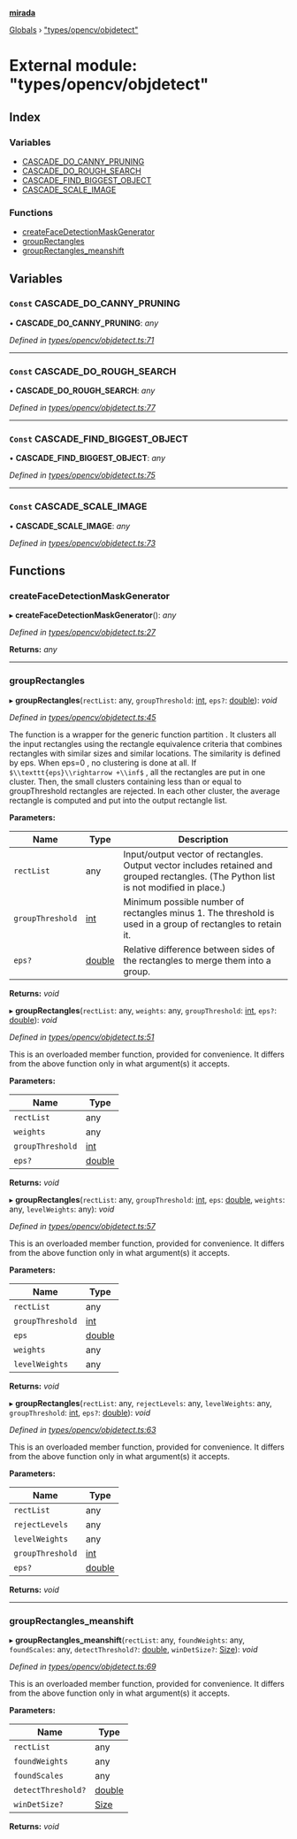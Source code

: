**[mirada](../README.md)**

[Globals](../README.md) › ["types/opencv/objdetect"](_types_opencv_objdetect_.md)

# External module: "types/opencv/objdetect"

## Index

### Variables

* [CASCADE_DO_CANNY_PRUNING](_types_opencv_objdetect_.md#const-cascade_do_canny_pruning)
* [CASCADE_DO_ROUGH_SEARCH](_types_opencv_objdetect_.md#const-cascade_do_rough_search)
* [CASCADE_FIND_BIGGEST_OBJECT](_types_opencv_objdetect_.md#const-cascade_find_biggest_object)
* [CASCADE_SCALE_IMAGE](_types_opencv_objdetect_.md#const-cascade_scale_image)

### Functions

* [createFaceDetectionMaskGenerator](_types_opencv_objdetect_.md#createfacedetectionmaskgenerator)
* [groupRectangles](_types_opencv_objdetect_.md#grouprectangles)
* [groupRectangles_meanshift](_types_opencv_objdetect_.md#grouprectangles_meanshift)

## Variables

### `Const` CASCADE_DO_CANNY_PRUNING

• **CASCADE_DO_CANNY_PRUNING**: *any*

*Defined in [types/opencv/objdetect.ts:71](https://github.com/cancerberoSgx/mirada/blob/1c5d3d0/mirada/src/types/opencv/objdetect.ts#L71)*

___

### `Const` CASCADE_DO_ROUGH_SEARCH

• **CASCADE_DO_ROUGH_SEARCH**: *any*

*Defined in [types/opencv/objdetect.ts:77](https://github.com/cancerberoSgx/mirada/blob/1c5d3d0/mirada/src/types/opencv/objdetect.ts#L77)*

___

### `Const` CASCADE_FIND_BIGGEST_OBJECT

• **CASCADE_FIND_BIGGEST_OBJECT**: *any*

*Defined in [types/opencv/objdetect.ts:75](https://github.com/cancerberoSgx/mirada/blob/1c5d3d0/mirada/src/types/opencv/objdetect.ts#L75)*

___

### `Const` CASCADE_SCALE_IMAGE

• **CASCADE_SCALE_IMAGE**: *any*

*Defined in [types/opencv/objdetect.ts:73](https://github.com/cancerberoSgx/mirada/blob/1c5d3d0/mirada/src/types/opencv/objdetect.ts#L73)*

## Functions

###  createFaceDetectionMaskGenerator

▸ **createFaceDetectionMaskGenerator**(): *any*

*Defined in [types/opencv/objdetect.ts:27](https://github.com/cancerberoSgx/mirada/blob/1c5d3d0/mirada/src/types/opencv/objdetect.ts#L27)*

**Returns:** *any*

___

###  groupRectangles

▸ **groupRectangles**(`rectList`: any, `groupThreshold`: [int](_types_opencv__hacks_.md#int), `eps?`: [double](_types_opencv__hacks_.md#double)): *void*

*Defined in [types/opencv/objdetect.ts:45](https://github.com/cancerberoSgx/mirada/blob/1c5d3d0/mirada/src/types/opencv/objdetect.ts#L45)*

The function is a wrapper for the generic function partition . It clusters all the input rectangles
using the rectangle equivalence criteria that combines rectangles with similar sizes and similar
locations. The similarity is defined by eps. When eps=0 , no clustering is done at all. If
`$\\texttt{eps}\\rightarrow +\\inf$` , all the rectangles are put in one cluster. Then, the small
clusters containing less than or equal to groupThreshold rectangles are rejected. In each other
cluster, the average rectangle is computed and put into the output rectangle list.

**Parameters:**

Name | Type | Description |
------ | ------ | ------ |
`rectList` | any | Input/output vector of rectangles. Output vector includes retained and grouped rectangles. (The Python list is not modified in place.)  |
`groupThreshold` | [int](_types_opencv__hacks_.md#int) | Minimum possible number of rectangles minus 1. The threshold is used in a group of rectangles to retain it.  |
`eps?` | [double](_types_opencv__hacks_.md#double) | Relative difference between sides of the rectangles to merge them into a group.  |

**Returns:** *void*

▸ **groupRectangles**(`rectList`: any, `weights`: any, `groupThreshold`: [int](_types_opencv__hacks_.md#int), `eps?`: [double](_types_opencv__hacks_.md#double)): *void*

*Defined in [types/opencv/objdetect.ts:51](https://github.com/cancerberoSgx/mirada/blob/1c5d3d0/mirada/src/types/opencv/objdetect.ts#L51)*

This is an overloaded member function, provided for convenience. It differs from the above function
only in what argument(s) it accepts.

**Parameters:**

Name | Type |
------ | ------ |
`rectList` | any |
`weights` | any |
`groupThreshold` | [int](_types_opencv__hacks_.md#int) |
`eps?` | [double](_types_opencv__hacks_.md#double) |

**Returns:** *void*

▸ **groupRectangles**(`rectList`: any, `groupThreshold`: [int](_types_opencv__hacks_.md#int), `eps`: [double](_types_opencv__hacks_.md#double), `weights`: any, `levelWeights`: any): *void*

*Defined in [types/opencv/objdetect.ts:57](https://github.com/cancerberoSgx/mirada/blob/1c5d3d0/mirada/src/types/opencv/objdetect.ts#L57)*

This is an overloaded member function, provided for convenience. It differs from the above function
only in what argument(s) it accepts.

**Parameters:**

Name | Type |
------ | ------ |
`rectList` | any |
`groupThreshold` | [int](_types_opencv__hacks_.md#int) |
`eps` | [double](_types_opencv__hacks_.md#double) |
`weights` | any |
`levelWeights` | any |

**Returns:** *void*

▸ **groupRectangles**(`rectList`: any, `rejectLevels`: any, `levelWeights`: any, `groupThreshold`: [int](_types_opencv__hacks_.md#int), `eps?`: [double](_types_opencv__hacks_.md#double)): *void*

*Defined in [types/opencv/objdetect.ts:63](https://github.com/cancerberoSgx/mirada/blob/1c5d3d0/mirada/src/types/opencv/objdetect.ts#L63)*

This is an overloaded member function, provided for convenience. It differs from the above function
only in what argument(s) it accepts.

**Parameters:**

Name | Type |
------ | ------ |
`rectList` | any |
`rejectLevels` | any |
`levelWeights` | any |
`groupThreshold` | [int](_types_opencv__hacks_.md#int) |
`eps?` | [double](_types_opencv__hacks_.md#double) |

**Returns:** *void*

___

###  groupRectangles_meanshift

▸ **groupRectangles_meanshift**(`rectList`: any, `foundWeights`: any, `foundScales`: any, `detectThreshold?`: [double](_types_opencv__hacks_.md#double), `winDetSize?`: [Size](../classes/_types_opencv__hacks_.size.md)): *void*

*Defined in [types/opencv/objdetect.ts:69](https://github.com/cancerberoSgx/mirada/blob/1c5d3d0/mirada/src/types/opencv/objdetect.ts#L69)*

This is an overloaded member function, provided for convenience. It differs from the above function
only in what argument(s) it accepts.

**Parameters:**

Name | Type |
------ | ------ |
`rectList` | any |
`foundWeights` | any |
`foundScales` | any |
`detectThreshold?` | [double](_types_opencv__hacks_.md#double) |
`winDetSize?` | [Size](../classes/_types_opencv__hacks_.size.md) |

**Returns:** *void*